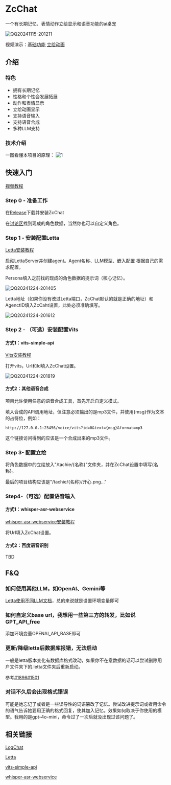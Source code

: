 # ZcChat

一个有长期记忆、表情动作立绘显示和语音功能的ai桌宠

![QQ20241115-201211](https://github.com/user-attachments/assets/46a80ea9-35dc-4c2d-be6a-4f262a3f3a35)

视频演示：[基础功能](https://www.bilibili.com/video/BV1YUUaYgEgC/) [立绘动画](https://www.bilibili.com/video/BV1aFCKYJEy4/)

## 介绍

### 特色

- 拥有长期记忆
- 性格和个性会发展拓展
- 动作和表情显示
- 立绘动画显示
- 支持语音输入
- 支持语音合成
- 多种LLM支持

### 技术介绍

一图看懂本项目的原理：
![1](https://github.com/user-attachments/assets/dd9ef5b4-dbe4-4941-b075-0af233946f48)

## 快速入门

[视频教程](https://www.bilibili.com/video/BV1nYiyYdE9G)

### Step 0 - 准备工作

在[Release](https://github.com/Zao-chen/ZcChat/releases)下载并安装ZcChat

在[讨论区](https://github.com/Zao-chen/ZcChat/discussions)找到现成的角色数据，当然你也可以自定义角色。

### Step 1 - 安装配置Letta

[Letta安装教程](https://github.com/letta-ai/letta?tab=readme-ov-file#-quickstart)

启动LettaServer并创建agent。Agent名称、LLM模型、嵌入配置 根据自己的需求配置。

Persona填入之前找的现成的角色数据的提示词（核心记忆）。

![QQ20241224-201405](https://github.com/user-attachments/assets/64cbcdab-e3ee-4f8c-a6e5-116b85d2601c)

Letta地址（如果你没有改过Letta端口，ZcChat默认的就是正确的地址）和AgenctID填入ZcCaht设置，此处必须准确填写。

![QQ20241224-201612](https://github.com/user-attachments/assets/7356083a-84c5-4674-8f16-989fe2913d13)

### Step 2 - （可选）安装配置Vits

#### 方式1：vits-simple-api

[Vits安装教程](https://github.com/Artrajz/vits-simple-api/blob/main/README_zh.md)

打开vits，Url和Id填入ZcChat设置。

![QQ20241224-201819](https://github.com/user-attachments/assets/d7f583dd-324a-4d53-8ad0-21a7866589b9)



#### 方式2：其他语音合成

项目允许使用任意的语音合成工具，首先开启自定义模式。

填入合成的API调用地址，但注意必须输出的是mp3文件，并使用{msg}作为文本的占符位，例如：

```
http://127.0.0.1:23456/voice/vits?id=0&text={msg}&format=mp3
```

这个链接访问得到的应该是一个合成出来的mp3文件。

### Step 3- 配置立绘

将角色数据中的立绘放入"/tachie/{名称}"文件夹，并在ZcChat设置中填写{名称}。

最后的项目结构应该是"/tachie/{名称}/开心.png..."

### Step4-（可选）配置语音输入

#### 方式1：whisper-asr-webservice

[whisper-asr-webservice安装教程](https://github.com/ahmetoner/whisper-asr-webservice?tab=readme-ov-file#quick-usage)

将Url填入ZcChat设置。

#### 方式2：百度语音识别

TBD

## F&Q

### 如何使用其他LLM，如OpenAI、Gemini等

[Letta使用不同LLM文档](https://docs.letta.com/models/openai)，总的来说就是设置环境变量即可

### 如何自定义base url，我想用一些第三方的转发，比如说GPT_API_free

添加环境变量OPENAI_API_BASE即可

### 更新/降级letta后数据库报错，无法启动

一般是letta版本变化有数据库格式改动，如果你不在意数据的话可以尝试删除用户文件夹下的.letta文件夹后重新启动。

参考[#1896](https://github.com/letta-ai/letta/issues/1896)[#1501](https://github.com/letta-ai/letta/issues/1501)

### 对话不久后会出现格式错误

可能是她忘记了或者是一些误导性的词语篡改了记忆。尝试改进提示词或者用命令的语气告诉她要用正确的格式回复，使其加入记忆。效果如何取决于你使用的模型。我用的是gpt-4o-mini，命令过了一次后就没出现过该问题了。

## 相关链接

[LogChat](https://github.com/log159/LogChat)

[Letta](https://github.com/letta-ai/letta)

[vits-simple-api](https://github.com/Artrajz/vits-simple-api)

[whisper-asr-webservice](https://github.com/ahmetoner/whisper-asr-webservice)
